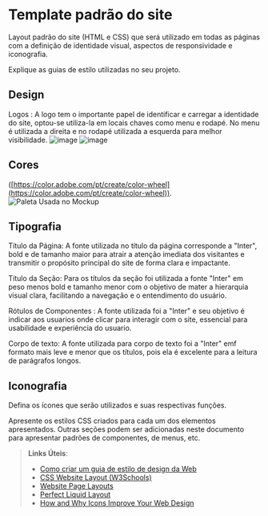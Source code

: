 # Template padrão do site

Layout padrão do site (HTML e CSS) que será utilizado em todas as páginas com a definição de identidade visual, aspectos de responsividade e iconografia.

Explique as guias de estilo utilizadas no seu projeto.

## Design

Logos : A logo tem o importante papel de identificar e carregar a identidade do site, optou-se utiliza-la em locais chaves como menu e rodapé. No menu é utilizada a direita e no rodapé  utilizada a esquerda para melhor visibilidade. 
![image](https://github.com/user-attachments/assets/25b7333e-5449-4fd0-b8cf-d58f9c533195)
![image](https://github.com/user-attachments/assets/c7e358ee-5ab4-472f-a52d-b4010c8cc7bc)


## Cores

([https://color.adobe.com/pt/create/color-wheel](https://color.adobe.com/pt/create/color-wheel)).
![Paleta Usada no Mockup](https://github.com/user-attachments/assets/e1498bbf-9f8d-41e7-88fe-7e4cfa028312)


## Tipografia

Título da Página: A fonte utilizada no título da página corresponde a "Inter", bold e de tamanho maior para atrair a atenção imediata dos visitantes e transmitir o propósito principal do site de forma clara e impactante. 

Título da Seção: Para os títulos da seção foi utilizada a fonte "Inter"  em peso menos  bold e tamanho menor com o objetivo de mater a hierarquia visual clara, facilitando a navegação e o entendimento do usuário. 

Rótulos de Componentes : A fonte utilizada foi a "Inter" e seu objetivo é indicar aos usuarios onde clicar para interagir com o site, essencial para usabilidade e experiência do usuario.

Corpo de texto: A fonte utilizada para corpo de texto foi a "Inter" emf formato mais leve e menor que os títulos, pois ela é excelente para a leitura de parágrafos longos. 

## Iconografia

Defina os ícones que serão utilizados e suas respectivas funções.

Apresente os estilos CSS criados para cada um dos elementos apresentados.
Outras seções podem ser adicionadas neste documento para apresentar padrões de componentes, de menus, etc.


> **Links Úteis**:
>
> -  [Como criar um guia de estilo de design da Web](https://edrodrigues.com.br/blog/como-criar-um-guia-de-estilo-de-design-da-web/#)
> - [CSS Website Layout (W3Schools)](https://www.w3schools.com/css/css_website_layout.asp)
> - [Website Page Layouts](http://www.cellbiol.com/bioinformatics_web_development/chapter-3-your-first-web-page-learning-html-and-css/website-page-layouts/)
> - [Perfect Liquid Layout](https://matthewjamestaylor.com/perfect-liquid-layouts)
> - [How and Why Icons Improve Your Web Design](https://usabilla.com/blog/how-and-why-icons-improve-you-web-design/)
